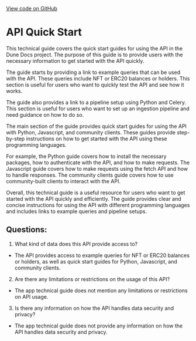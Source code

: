 [View code on GitHub](https://dune.com/blob/master/api\quick-start\index.md)

# API Quick Start

This technical guide covers the quick start guides for using the API in the Dune Docs project. The purpose of this guide is to provide users with the necessary information to get started with the API quickly. 

The guide starts by providing a link to example queries that can be used with the API. These queries include NFT or ERC20 balances or holders. This section is useful for users who want to quickly test the API and see how it works.

The guide also provides a link to a pipeline setup using Python and Celery. This section is useful for users who want to set up an ingestion pipeline and need guidance on how to do so.

The main section of the guide provides quick start guides for using the API with Python, Javascript, and community clients. These guides provide step-by-step instructions on how to get started with the API using these programming languages. 

For example, the Python guide covers how to install the necessary packages, how to authenticate with the API, and how to make requests. The Javascript guide covers how to make requests using the fetch API and how to handle responses. The community clients guide covers how to use community-built clients to interact with the API.

Overall, this technical guide is a useful resource for users who want to get started with the API quickly and efficiently. The guide provides clear and concise instructions for using the API with different programming languages and includes links to example queries and pipeline setups.
## Questions: 
 1. What kind of data does this API provide access to?
- The API provides access to example queries for NFT or ERC20 balances or holders, as well as quick start guides for Python, Javascript, and community clients.

2. Are there any limitations or restrictions on the usage of this API?
- The app technical guide does not mention any limitations or restrictions on API usage.

3. Is there any information on how the API handles data security and privacy?
- The app technical guide does not provide any information on how the API handles data security and privacy.